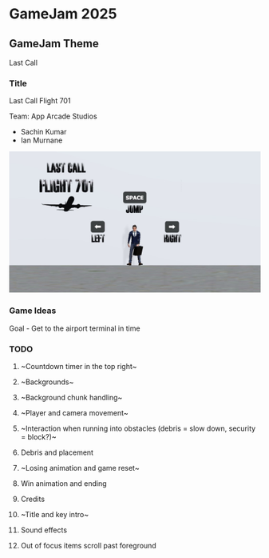 # GameJam 2025

## GameJam Theme
Last Call

### Title
Last Call Flight 701

Team: App Arcade Studios
- Sachin Kumar
- Ian Murnane

![Preview](Images/latest_preview.jpg)

### Game Ideas

Goal - Get to the airport terminal in time

### TODO

1.  ~Countdown timer in the top right~
2.  ~Backgrounds~
3.  ~Background chunk handling~
4.  ~Player and camera movement~
5.  ~Interaction when running into obstacles (debris = slow down, security = block?)~
6.  Debris and placement

7.  ~Losing animation and game reset~
8.  Win animation and ending

9.  Credits
10.  ~Title and key intro~
11.  Sound effects
12.  Out of focus items scroll past foreground

